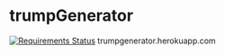 # trumpGenerator
[![Requirements Status](https://requires.io/github/maxcaron/trumpGenerator/requirements.svg?branch=master)](https://requires.io/github/maxcaron/trumpGenerator/requirements/?branch=master)
trumpgenerator.herokuapp.com

